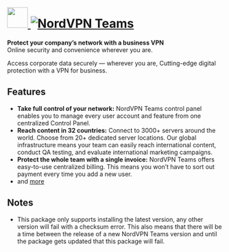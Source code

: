 # [<img src="https://cdn.jsdelivr.net/gh/AdmiringWorm/chocolatey-packages@25a4543b38acaadc800639b203a00610ff05bf77/automatic/nordvpn-teams/icons/48x48.png" height="48" width="48" /> ![NordVPN Teams](https://img.shields.io/chocolatey/v/nordvpn-teams.svg?label=NordVPN%20Teams&style=for-the-badge)](https://chocolatey.org/packages/nordvpn-teams)

**Protect your company’s network with a business VPN**  
Online security and convenience wherever you are.

Access corporate data securely — wherever you are, Cutting-edge digital protection with a VPN for business.

## Features

- **Take full control of your network:** NordVPN Teams control panel enables you to manage every user account and feature from one centralized Control Panel.
- **Reach content in 32 countries:** Connect to 3000+ servers around the world. Choose from 20+ dedicated server locations. Our global infrastructure means your team can easily reach international content, conduct QA testing, and evaluate international marketing campaigns.
- **Protect the whole team with a single invoice:** NordVPN Teams offers easy-to-use centralized billing. This means you won’t have to sort out payment every time you add a new user.
- and [more](https://nordvpnteams.com/features/)

## Notes

- This package only supports installing the latest version, any other version will fail with a checksum error. This also means that there will be a time between the release of a new NordVPN Teams version and until the package gets updated that this package will fail.
